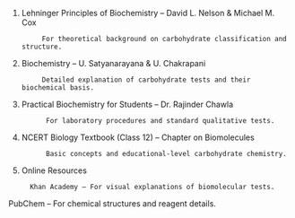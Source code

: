 
1. Lehninger Principles of Biochemistry – David L. Nelson & Michael M. Cox

            For theoretical background on carbohydrate classification and structure.

2. Biochemistry – U. Satyanarayana & U. Chakrapani

            Detailed explanation of carbohydrate tests and their biochemical basis.

3. Practical Biochemistry for Students – Dr. Rajinder Chawla

             For laboratory procedures and standard qualitative tests.

4.  NCERT Biology Textbook (Class 12) – Chapter on Biomolecules

              Basic concepts and educational-level carbohydrate chemistry.

5. Online Resources

         Khan Academy – For visual explanations of biomolecular tests.

PubChem – For chemical structures and reagent details.

